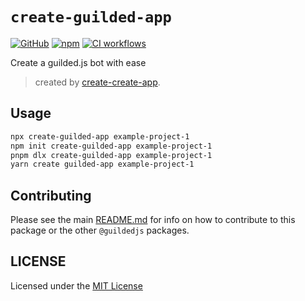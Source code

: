 # `create-guilded-app`

[![GitHub](https://img.shields.io/badge/License-MIT-yellow.svg)](https://github.com/zaida04/guilded.js/blob/main/LICENSE)
[![npm](https://img.shields.io/npm/v/create-guilded-app?color=crimson&logo=npm)](https://www.npmjs.com/package/create-guilded-app)
[![CI workflows](https://github.com/zaida04/guilded.js/actions/workflows/ci.yml/badge.svg)](https://github.com/zaida04/guilded.js/actions/workflows/ci.yml)

Create a guilded.js bot with ease

> created by [create-create-app](https://github.com/uetchy/create-create-app).

## Usage

```bash
npx create-guilded-app example-project-1
npm init create-guilded-app example-project-1
pnpm dlx create-guilded-app example-project-1
yarn create guilded-app example-project-1
```

## Contributing

Please see the main [README.md](https://github.com/zaida04/guilded.js) for info on how to contribute to this package or the other `@guildedjs` packages.

## LICENSE

Licensed under the [MIT License](https://github.com/zaida04/guilded.js/blob/main/LICENSE)
